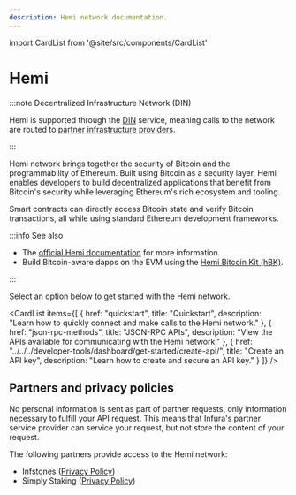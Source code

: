 ```yaml
---
description: Hemi network documentation.
---
```


import CardList from '@site/src/components/CardList'

# Hemi

:::note Decentralized Infrastructure Network (DIN)

Hemi is supported through the [DIN](https://www.infura.io/solutions/decentralized-infrastructure-service) service,
meaning calls to the network are routed to [partner infrastructure providers](#partners-and-privacy-policies).

:::

Hemi network brings together the security of Bitcoin and the programmability of Ethereum. Built using Bitcoin as a security layer, Hemi enables developers to build decentralized applications that benefit from Bitcoin's security while leveraging Ethereum's rich ecosystem and tooling.

Smart contracts can directly access Bitcoin state and verify Bitcoin transactions, all while using standard Ethereum development frameworks.

:::info See also

- The [official Hemi documentation](https://docs.hemi.xyz/) for more information.
- Build Bitcoin-aware dapps on the EVM using the
    [Hemi Bitcoin Kit (hBK)](https://docs.hemi.xyz/building-bitcoin-apps/hemi-bitcoin-kit-hbk).

:::

Select an option below to get started with the Hemi network.

<CardList
  items={[
    {
      href: "quickstart",
      title: "Quickstart",
      description: "Learn how to quickly connect and make calls to the Hemi network."
    },
    {
      href: "json-rpc-methods",
      title: "JSON-RPC APIs",
      description: "View the APIs available for communicating with the Hemi network."
    },
    {
      href: "../../../developer-tools/dashboard/get-started/create-api/",
      title: "Create an API key",
      description: "Learn how to create and secure an API key."
    }
  ]}
/>

## Partners and privacy policies

No personal information is sent as part of partner requests, only information necessary to fulfill your API request. This means that Infura's partner service provider can service your request, but not store the content of your request.

The following partners provide access to the Hemi network:
<!-- markdown-link-check-disable -->
- Infstones ([Privacy Policy](https://infstones.com/terms/privacy-notice))
- Simply Staking ([Privacy Policy](https://simplystaking.com/privacy-policy))
<!-- markdown-link-check-enable -->